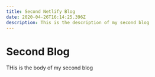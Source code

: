 ```yaml
---
title: Second Netlify Blog
date: 2020-04-26T16:14:25.396Z
description: This is the description of my second blog
---
```


# Second Blog

THis is the body of my second blog
